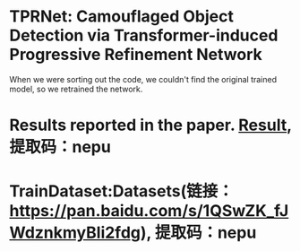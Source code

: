 # TPRNet: Camouflaged Object Detection via Transformer-induced Progressive Refinement Network
When we were sorting out the code, we couldn't find the original trained model, so we retrained the network.
# Results reported in the paper. [Result](https://pan.baidu.com/s/1WQLi2a6KuqBn2jwuWZwpdQ), 提取码：nepu
# TrainDataset:Datasets(链接：https://pan.baidu.com/s/1QSwZK_fJWdznkmyBli2fdg), 提取码：nepu
